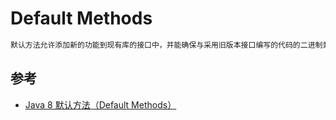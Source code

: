 # Default Methods
```md
默认方法允许添加新的功能到现有库的接口中，并能确保与采用旧版本接口编写的代码的二进制兼容性。
```




## 参考
* [Java 8 默认方法（Default Methods）](http://ebnbin.com/2015/12/20/java-8-default-methods/)